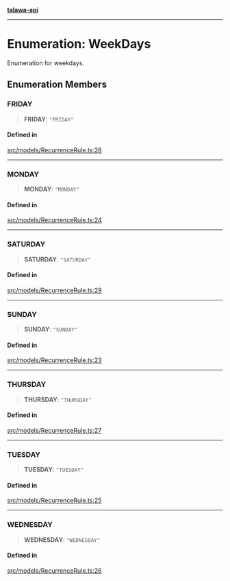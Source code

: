 [**talawa-api**](../../../README.md)

***

# Enumeration: WeekDays

Enumeration for weekdays.

## Enumeration Members

### FRIDAY

> **FRIDAY**: `"FRIDAY"`

#### Defined in

[src/models/RecurrenceRule.ts:28](https://github.com/Suyash878/talawa-api/blob/f376d03c37e9acd046e7cc983947432c95f74442/src/models/RecurrenceRule.ts#L28)

***

### MONDAY

> **MONDAY**: `"MONDAY"`

#### Defined in

[src/models/RecurrenceRule.ts:24](https://github.com/Suyash878/talawa-api/blob/f376d03c37e9acd046e7cc983947432c95f74442/src/models/RecurrenceRule.ts#L24)

***

### SATURDAY

> **SATURDAY**: `"SATURDAY"`

#### Defined in

[src/models/RecurrenceRule.ts:29](https://github.com/Suyash878/talawa-api/blob/f376d03c37e9acd046e7cc983947432c95f74442/src/models/RecurrenceRule.ts#L29)

***

### SUNDAY

> **SUNDAY**: `"SUNDAY"`

#### Defined in

[src/models/RecurrenceRule.ts:23](https://github.com/Suyash878/talawa-api/blob/f376d03c37e9acd046e7cc983947432c95f74442/src/models/RecurrenceRule.ts#L23)

***

### THURSDAY

> **THURSDAY**: `"THURSDAY"`

#### Defined in

[src/models/RecurrenceRule.ts:27](https://github.com/Suyash878/talawa-api/blob/f376d03c37e9acd046e7cc983947432c95f74442/src/models/RecurrenceRule.ts#L27)

***

### TUESDAY

> **TUESDAY**: `"TUESDAY"`

#### Defined in

[src/models/RecurrenceRule.ts:25](https://github.com/Suyash878/talawa-api/blob/f376d03c37e9acd046e7cc983947432c95f74442/src/models/RecurrenceRule.ts#L25)

***

### WEDNESDAY

> **WEDNESDAY**: `"WEDNESDAY"`

#### Defined in

[src/models/RecurrenceRule.ts:26](https://github.com/Suyash878/talawa-api/blob/f376d03c37e9acd046e7cc983947432c95f74442/src/models/RecurrenceRule.ts#L26)
